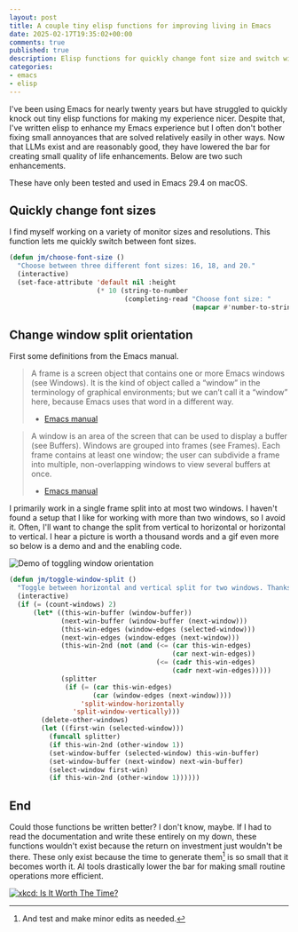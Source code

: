 ```yaml
---
layout: post
title: A couple tiny elisp functions for improving living in Emacs
date: 2025-02-17T19:35:02+00:00
comments: true
published: true
description: Elisp functions for quickly change font size and switch window split orientation
categories:
- emacs
- elisp
---
```


I've been using Emacs for nearly twenty years but have struggled to quickly knock out tiny elisp functions for making my experience nicer.
Despite that, I've written elisp to enhance my Emacs experience but I often don't bother fixing small annoyances that are solved relatively easily in other ways.
Now that LLMs exist and are reasonably good, they have lowered the bar for creating small quality of life enhancements.
Below are two such enhancements.

These have only been tested and used in Emacs 29.4 on macOS.

## Quickly change font sizes

I find myself working on a variety of monitor sizes and resolutions.
This function lets me quickly switch between font sizes.

```lisp
(defun jm/choose-font-size ()
  "Choose between three different font sizes: 16, 18, and 20."
  (interactive)
  (set-face-attribute 'default nil :height
                      (* 10 (string-to-number
                             (completing-read "Choose font size: "
                                              (mapcar #'number-to-string '(16 18 20)))))))
```

## Change window split orientation

First some definitions from the Emacs manual.

> A frame is a screen object that contains one or more Emacs windows (see Windows). It is the kind of object called a “window” in the terminology of graphical environments; but we can’t call it a “window” here, because Emacs uses that word in a different way. 
> - [Emacs manual](https://www.gnu.org/software/emacs/manual/html_node/elisp/Frames.html)

> A window is an area of the screen that can be used to display a buffer (see Buffers). Windows are grouped into frames (see Frames). Each frame contains at least one window; the user can subdivide a frame into multiple, non-overlapping windows to view several buffers at once.
> - [Emacs manual](https://www.gnu.org/software/emacs/manual/html_node/elisp/Basic-Windows.html)

I primarily work in a single frame split into at most two windows.
I haven't found a setup that I like for working with more than two windows, so I avoid it.
Often, I'll want to change the split from vertical to horizontal or horizontal to vertical.
I hear a picture is worth a thousand words and a gif even more so below is a demo and and the enabling code.

![Demo of toggling window orientation](/images/toggle-window-orientation.gif) 

```lisp
(defun jm/toggle-window-split ()
  "Toggle between horizontal and vertical split for two windows. Thanks ChatGPT."
  (interactive)
  (if (= (count-windows) 2)
      (let* ((this-win-buffer (window-buffer))
             (next-win-buffer (window-buffer (next-window)))
             (this-win-edges (window-edges (selected-window)))
             (next-win-edges (window-edges (next-window)))
             (this-win-2nd (not (and (<= (car this-win-edges)
                                         (car next-win-edges))
                                     (<= (cadr this-win-edges)
                                         (cadr next-win-edges)))))
             (splitter
              (if (= (car this-win-edges)
                     (car (window-edges (next-window))))
                  'split-window-horizontally
                'split-window-vertically)))
        (delete-other-windows)
        (let ((first-win (selected-window)))
          (funcall splitter)
          (if this-win-2nd (other-window 1))
          (set-window-buffer (selected-window) this-win-buffer)
          (set-window-buffer (next-window) next-win-buffer)
          (select-window first-win)
          (if this-win-2nd (other-window 1))))))
```

## End

Could those functions be written better?
I don't know, maybe.
If I had to read the documentation and write these entirely on my down, these functions wouldn't exist because the return on investment just wouldn't be there.
These only exist because the time to generate them[^1] is so small that it becomes worth it.
AI tools drastically lower the bar for making small routine operations more efficient.

[![xkcd: Is It Worth The Time?](https://imgs.xkcd.com/comics/is_it_worth_the_time.png)](https://xkcd.com/1205)

[^1]: And test and make minor edits as needed.
